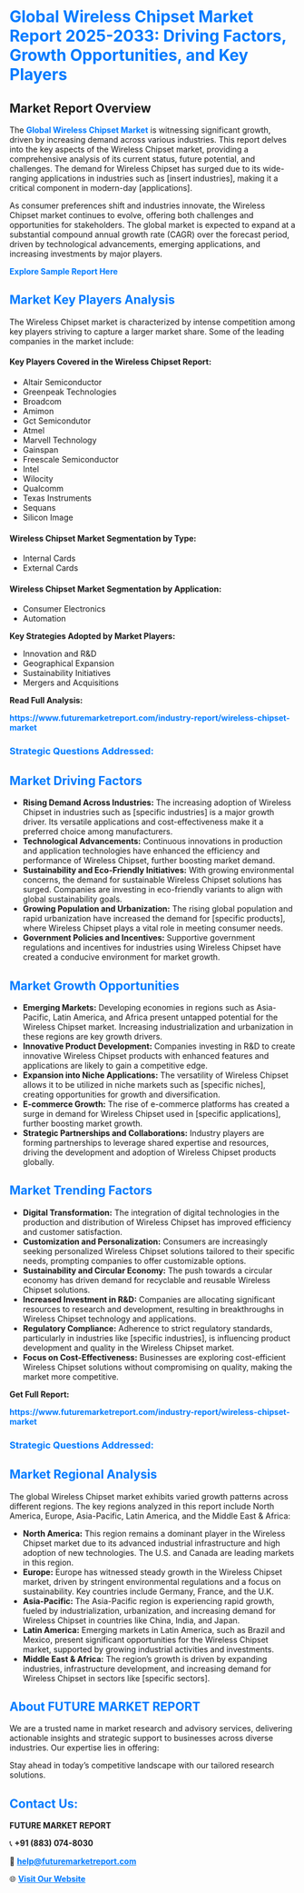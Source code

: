 <h1 style="color: #007BFF;">Global Wireless Chipset Market Report 2025-2033: Driving Factors, Growth Opportunities, and Key Players</h1>

<section id="overview">
<h2>Market Report Overview</h2>
<p>The <a href="https://www.futuremarketreport.com/industry-report/wireless-chipset-market" style="color: #007BFF; text-decoration: none;"><strong>Global Wireless Chipset Market</strong></a> is witnessing significant growth, driven by increasing demand across various industries. This report delves into the key aspects of the Wireless Chipset market, providing a comprehensive analysis of its current status, future potential, and challenges. The demand for Wireless Chipset has surged due to its wide-ranging applications in industries such as [insert industries], making it a critical component in modern-day [applications].</p>
<p>As consumer preferences shift and industries innovate, the Wireless Chipset market continues to evolve, offering both challenges and opportunities for stakeholders. The global market is expected to expand at a substantial compound annual growth rate (CAGR) over the forecast period, driven by technological advancements, emerging applications, and increasing investments by major players.</p>
</section>

<section id="overview">
<p><a href="https://www.futuremarketreport.com/request-sample/reportId=75826" style="color: #007BFF; text-decoration: none;"><strong>Explore Sample Report Here</strong></a></p>
</section>

<section id="key-players">
<h2 style="color: #007BFF;">Market Key Players Analysis</h2>
<p>The Wireless Chipset market is characterized by intense competition among key players striving to capture a larger market share. Some of the leading companies in the market include:</p>
<h4>Key Players Covered in the Wireless Chipset Report:</h4>
<ul><li>Altair Semiconductor</li><li>Greenpeak Technologies</li><li>Broadcom</li><li>Amimon</li><li>Gct Semicondutor</li><li>Atmel</li><li>Marvell Technology</li><li>Gainspan</li><li>Freescale Semiconductor</li><li>Intel</li><li>Wilocity</li><li>Qualcomm</li><li>Texas Instruments</li><li>Sequans</li><li>Silicon Image</li></ul>
<h4>Wireless Chipset Market Segmentation by Type:</h4>
<ul><li>Internal Cards</li><li>External Cards</li></ul>

<h4>Wireless Chipset Market Segmentation by Application:</h4>
<ul><li>Consumer Electronics</li><li>Automation</li></ul>
<p><strong>Key Strategies Adopted by Market Players:</strong></p>
<ul>
<li>Innovation and R&D</li>
<li>Geographical Expansion</li>
<li>Sustainability Initiatives</li>
<li>Mergers and Acquisitions</li>
</ul>
</section>

<section>
<p><strong>Read Full Analysis: </strong></p><a href="https://www.futuremarketreport.com/industry-report/wireless-chipset-market" style="color: #007BFF; text-decoration: none;"><strong>https://www.futuremarketreport.com/industry-report/wireless-chipset-market</strong></a>
<h3 style="color: #007BFF;">Strategic Questions Addressed:</h3>
</section>

<section id="driving-factors">
<h2 style="color: #007BFF;">Market Driving Factors</h2>
<ul>
<li><strong>Rising Demand Across Industries:</strong> The increasing adoption of Wireless Chipset in industries such as [specific industries] is a major growth driver. Its versatile applications and cost-effectiveness make it a preferred choice among manufacturers.</li>
<li><strong>Technological Advancements:</strong> Continuous innovations in production and application technologies have enhanced the efficiency and performance of Wireless Chipset, further boosting market demand.</li>
<li><strong>Sustainability and Eco-Friendly Initiatives:</strong> With growing environmental concerns, the demand for sustainable Wireless Chipset solutions has surged. Companies are investing in eco-friendly variants to align with global sustainability goals.</li>
<li><strong>Growing Population and Urbanization:</strong> The rising global population and rapid urbanization have increased the demand for [specific products], where Wireless Chipset plays a vital role in meeting consumer needs.</li>
<li><strong>Government Policies and Incentives:</strong> Supportive government regulations and incentives for industries using Wireless Chipset have created a conducive environment for market growth.</li>
</ul>
</section>

<section id="growth-opportunities">
<h2 style="color: #007BFF;">Market Growth Opportunities</h2>
<ul>
<li><strong>Emerging Markets:</strong> Developing economies in regions such as Asia-Pacific, Latin America, and Africa present untapped potential for the Wireless Chipset market. Increasing industrialization and urbanization in these regions are key growth drivers.</li>
<li><strong>Innovative Product Development:</strong> Companies investing in R&D to create innovative Wireless Chipset products with enhanced features and applications are likely to gain a competitive edge.</li>
<li><strong>Expansion into Niche Applications:</strong> The versatility of Wireless Chipset allows it to be utilized in niche markets such as [specific niches], creating opportunities for growth and diversification.</li>
<li><strong>E-commerce Growth:</strong> The rise of e-commerce platforms has created a surge in demand for Wireless Chipset used in [specific applications], further boosting market growth.</li>
<li><strong>Strategic Partnerships and Collaborations:</strong> Industry players are forming partnerships to leverage shared expertise and resources, driving the development and adoption of Wireless Chipset products globally.</li>
</ul>
</section>

<section id="trending-factors">
<h2 style="color: #007BFF;">Market Trending Factors</h2>
<ul>
<li><strong>Digital Transformation:</strong> The integration of digital technologies in the production and distribution of Wireless Chipset has improved efficiency and customer satisfaction.</li>
<li><strong>Customization and Personalization:</strong> Consumers are increasingly seeking personalized Wireless Chipset solutions tailored to their specific needs, prompting companies to offer customizable options.</li>
<li><strong>Sustainability and Circular Economy:</strong> The push towards a circular economy has driven demand for recyclable and reusable Wireless Chipset solutions.</li>
<li><strong>Increased Investment in R&D:</strong> Companies are allocating significant resources to research and development, resulting in breakthroughs in Wireless Chipset technology and applications.</li>
<li><strong>Regulatory Compliance:</strong> Adherence to strict regulatory standards, particularly in industries like [specific industries], is influencing product development and quality in the Wireless Chipset market.</li>
<li><strong>Focus on Cost-Effectiveness:</strong> Businesses are exploring cost-efficient Wireless Chipset solutions without compromising on quality, making the market more competitive.</li>
</ul>
</section>

<section>
<p><strong>Get Full Report: </strong></p><a href="https://www.futuremarketreport.com/industry-report/wireless-chipset-market" style="color: #007BFF; text-decoration: none;"><strong>https://www.futuremarketreport.com/industry-report/wireless-chipset-market</strong></a>
<h3 style="color: #007BFF;">Strategic Questions Addressed:</h3>
</section>


<section id="regional-analysis">
<h2 style="color: #007BFF;">Market Regional Analysis</h2>
<p>The global Wireless Chipset market exhibits varied growth patterns across different regions. The key regions analyzed in this report include North America, Europe, Asia-Pacific, Latin America, and the Middle East & Africa:</p>
<ul>
<li><strong>North America:</strong> This region remains a dominant player in the Wireless Chipset market due to its advanced industrial infrastructure and high adoption of new technologies. The U.S. and Canada are leading markets in this region.</li>
<li><strong>Europe:</strong> Europe has witnessed steady growth in the Wireless Chipset market, driven by stringent environmental regulations and a focus on sustainability. Key countries include Germany, France, and the U.K.</li>
<li><strong>Asia-Pacific:</strong> The Asia-Pacific region is experiencing rapid growth, fueled by industrialization, urbanization, and increasing demand for Wireless Chipset in countries like China, India, and Japan.</li>
<li><strong>Latin America:</strong> Emerging markets in Latin America, such as Brazil and Mexico, present significant opportunities for the Wireless Chipset market, supported by growing industrial activities and investments.</li>
<li><strong>Middle East & Africa:</strong> The region’s growth is driven by expanding industries, infrastructure development, and increasing demand for Wireless Chipset in sectors like [specific sectors].</li>
</ul>
</section>

<footer>
<h2 style="color: #007BFF;">About FUTURE MARKET REPORT</h2>
<p>We are a trusted name in market research and advisory services, delivering actionable insights and strategic support to businesses across diverse industries. Our expertise lies in offering:</p>

<p>Stay ahead in today’s competitive landscape with our tailored research solutions.</p>

<h2 style="color: #007BFF;">Contact Us:</h2>
<p><strong>FUTURE MARKET REPORT</strong></p>
<p>📞 <strong>+91 (883) 074-8030</strong></p>
<p>📧 <strong><a href="mailto:help@futuremarketreport.com" style="color: #007BFF;">help@futuremarketreport.com</a></strong></p>
<p>🌐 <strong><a href="https://www.futuremarketreport.com/" style="color: #007BFF;">Visit Our Website</a></strong></p>
</footer>